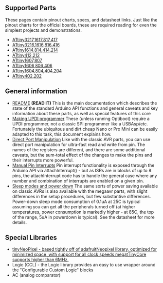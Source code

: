  ## Supported Parts
 These pages contain pinout charts, specs, and datasheet links. Just like the pinout charts for the official boards, these are required reading for even the simplest projects and demonstrations. 
 
* [ATtiny3217,1617,817,417](ATtiny_x17.md)
* [ATtiny3216,1616,816,416](ATtiny_x16.md)
* [ATtiny1614,814,414,214](ATtiny_x14.md)
* [ATtiny412,212](ATtiny_x12.md)
* [ATtiny1607,807](ATtiny_x07.md)
* [ATtiny1606,806,406](ATtiny_x06.md)
* [ATtiny1604,804,404,204](ATtiny_x04.md)
* [ATtiny402,202](ATtiny_x02.md)

## General information
* [README](../../README.md) **(READ IT)** This is the main documentation which describes the state of the standard Arduino API functions and general caveats and key information about these parts, as well as special features of this core
* [Making UPDI programmer](../../MakeUPDIProgrammer.md) These (unless running Optiboot) require a UPDI programmer, not a classic SPI programmer like a USBAsp/etc. Fortunately the ubiquitous and dirt cheap Nano or Pro Mini can be easily adapted to this task, this document explains how.
* [Direct Port Manipulation](DirectPortManipulation.md) Like with the classic AVR parts, you can use direct port manipulation for ultra-fast read and write from pin. The names of the registers are different, and there are some additional caveats, but the sum-total effect of the changes to make the pins and their interrupts more powerful.
* [Manual Pin Interrupts](PinInterrupts.md) Pin interrupt functionality is exposed through the Arduino API via attachInterrupt() - but as ISRs are in blocks of up to 8 pins, the attachInterrupt code has to handle the general case where any number and combination of interrupts are enabled on a given pin. 
* [Sleep modes and power down](PowerSave.md) The same sorts of power saving available on classic AVRs is also available with the megaavr parts, with slight differences in the setup procedures, but few substantive differences. Power-down sleep mode consumption of 0.1uA at 25C is typical assuming you can get all the peripherals turned off (at higher temperatures, power consumption is markedly higher - at 85C, the top of the range, 5uA in powerdown is typical). See the datasheet for more details. 

## Special Libraries
* [tinyNeoPixel - based tightly off of adafruitNeopixel library, optimized for minimized space, with support for all clock speeds megatTinyCore supports higher than 6MHz.](tinyNeoPixel.md)
* Logic (CCL) - the Logic library provides an easy to use wrapper around the "Configurable Custom Logic" blocks
* AC (analog comparator)

